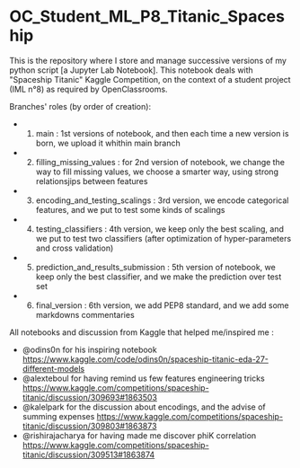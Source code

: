 # OC_Student_ML_P8_Titanic_Spaceship
This is the repository where I store and manage successive versions of my python script [a Jupyter Lab Notebook]. 
This notebook deals with "Spaceship Titanic" Kaggle Competition, on the context of a student project (IML n°8) as required by OpenClassrooms. 

Branches' roles (by order of creation):
- 1) main : 
1st versions of notebook, and then each time a new version is born, we upload it whithin main branch
- 2) filling_missing_values : 
for 2nd version of notebook, we change the way to fill missing values, we choose a smarter way, using strong relationsjips between features
- 3) encoding_and_testing_scalings : 
3rd version, we encode categorical features, and we put to test some kinds of scalings
- 4) testing_classifiers :
4th version, we keep only the best scaling, and we put to test two classifiers (after optimization of hyper-parameters and cross validation)
- 5) prediction_and_results_submission :
5th version of notebook, we keep only the best classifier, and we make the prediction over test set
- 6) final_version :
6th version, we add PEP8 standard, and we add some markdowns commentaries

All notebooks and discussion from Kaggle that helped me/inspired me :
- @odins0n for his inspiring notebook https://www.kaggle.com/code/odins0n/spaceship-titanic-eda-27-different-models
- @alexteboul for having remind us few features engineering tricks https://www.kaggle.com/competitions/spaceship-titanic/discussion/309693#1863503
- @kalelpark for the discussion about encodings, and the advise of summing expenses https://www.kaggle.com/competitions/spaceship-titanic/discussion/309803#1863873
- @rishirajacharya for having made me discover phiK correlation https://www.kaggle.com/competitions/spaceship-titanic/discussion/309513#1863874
